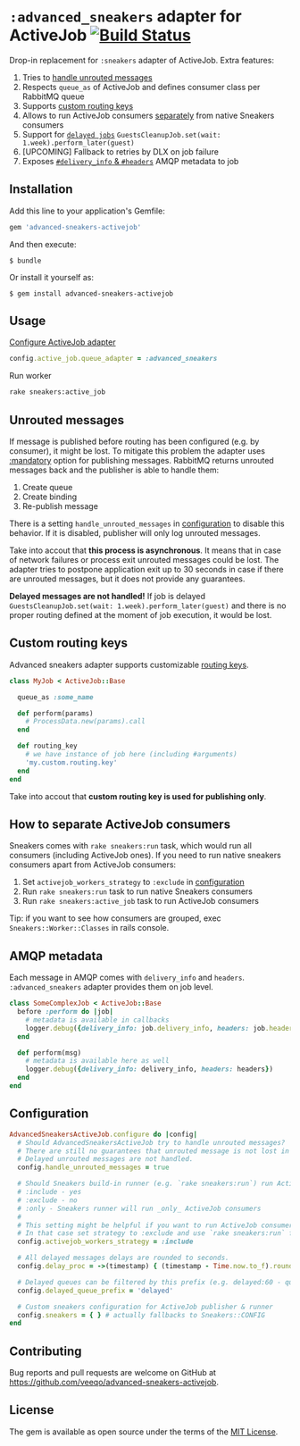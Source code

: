 # `:advanced_sneakers` adapter for ActiveJob [![Build Status](https://travis-ci.com/veeqo/advanced-sneakers-activejob.svg?branch=master)](https://travis-ci.com/veeqo/advanced-sneakers-activejob)

Drop-in replacement for `:sneakers` adapter of ActiveJob. Extra features:

1. Tries to [handle unrouted messages](#unrouted-messages)
2. Respects `queue_as` of ActiveJob and defines consumer class per RabbitMQ queue
3. Supports [custom routing keys](#custom-routing-keys)
4. Allows to run ActiveJob consumers [separately](#how-to-separate-activejob-consumers) from native Sneakers consumers
5. Support for [`delayed jobs`](https://edgeguides.rubyonrails.org/active_job_basics.html#enqueue-the-job) `GuestsCleanupJob.set(wait: 1.week).perform_later(guest)`
6. [UPCOMING] Fallback to retries by DLX on job failure
7. Exposes [`#delivery_info` & `#headers`](#amqp-metadata) AMQP metadata to job

## Installation

Add this line to your application's Gemfile:

```ruby
gem 'advanced-sneakers-activejob'
```

And then execute:

    $ bundle

Or install it yourself as:

    $ gem install advanced-sneakers-activejob

## Usage

[Configure ActiveJob adapter](https://edgeguides.rubyonrails.org/active_job_basics.html#setting-the-backend)
```ruby
config.active_job.queue_adapter = :advanced_sneakers
```

Run worker
```sh
rake sneakers:active_job
```

## Unrouted messages

If message is published before routing has been configured (e.g. by consumer), it might be lost. To mitigate this problem the adapter uses [:mandatory](http://rubybunny.info/articles/exchanges.html#publishing_messages_as_mandatory) option for publishing messages. RabbitMQ returns unrouted messages back and the publisher is able to handle them:

1. Create queue
2. Create binding
3. Re-publish message

There is a setting `handle_unrouted_messages` in [configuration](#configuration) to disable this behavior. If it is disabled, publisher will only log unrouted messages.

Take into accout that **this process is asynchronous**. It means that in case of network failures or process exit unrouted messages could be lost. The adapter tries to postpone application exit up to 30 seconds in case if there are unrouted messages, but it does not provide any guarantees.

**Delayed messages are not handled!** If job is delayed `GuestsCleanupJob.set(wait: 1.week).perform_later(guest)` and there is no proper routing defined at the moment of job execution, it would be lost.

## Custom routing keys

Advanced sneakers adapter supports customizable [routing keys](https://www.rabbitmq.com/tutorials/tutorial-four-ruby.html).

```ruby
class MyJob < ActiveJob::Base

  queue_as :some_name

  def perform(params)
    # ProcessData.new(params).call
  end

  def routing_key
    # we have instance of job here (including #arguments)
    'my.custom.routing.key'
  end
end
```

Take into accout that **custom routing key is used for publishing only**.

## How to separate ActiveJob consumers

Sneakers comes with `rake sneakers:run` task, which would run all consumers (including ActiveJob ones). If you need to run native sneakers consumers apart from ActiveJob consumers:
1. Set `activejob_workers_strategy` to `:exclude` in [configuration](#configuration)
2. Run `rake sneakers:run` task to run native Sneakers consumers
3. Run `rake sneakers:active_job` task to run ActiveJob consumers

Tip: if you want to see how consumers are grouped, exec `Sneakers::Worker::Classes` in rails console.

## AMQP metadata

Each message in AMQP comes with `delivery_info` and `headers`. `:advanced_sneakers` adapter provides them on job level.

```ruby
class SomeComplexJob < ActiveJob::Base
  before :perform do |job|
    # metadata is available in callbacks
    logger.debug({delivery_info: job.delivery_info, headers: job.headers})
  end

  def perform(msg)
    # metadata is available here as well
    logger.debug({delivery_info: delivery_info, headers: headers})
  end
end
```

## Configuration

```ruby
AdvancedSneakersActiveJob.configure do |config|
  # Should AdvancedSneakersActiveJob try to handle unrouted messages?
  # There are still no guarantees that unrouted message is not lost in case of network failure or process exit.
  # Delayed unrouted messages are not handled.
  config.handle_unrouted_messages = true

  # Should Sneakers build-in runner (e.g. `rake sneakers:run`) run ActiveJob consumers?
  # :include - yes
  # :exclude - no
  # :only - Sneakers runner will run _only_ ActiveJob consumers
  #
  # This setting might be helpful if you want to run ActiveJob consumers apart from native Sneakers consumers.
  # In that case set strategy to :exclude and use `rake sneakers:run` for native and `rake sneakers:active_job` for ActiveJob consumers
  config.activejob_workers_strategy = :include

  # All delayed messages delays are rounded to seconds.
  config.delay_proc = ->(timestamp) { (timestamp - Time.now.to_f).round } } # integer result is expected

  # Delayed queues can be filtered by this prefix (e.g. delayed:60 - queue for messages with 1 minute delay)
  config.delayed_queue_prefix = 'delayed'

  # Custom sneakers configuration for ActiveJob publisher & runner
  config.sneakers = { } # actually fallbacks to Sneakers::CONFIG
end
```

## Contributing

Bug reports and pull requests are welcome on GitHub at https://github.com/veeqo/advanced-sneakers-activejob.

## License

The gem is available as open source under the terms of the [MIT License](https://opensource.org/licenses/MIT).
